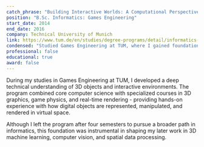 ```yaml
---
catch_phrase: "Building Interactive Worlds: A Computational Perspective on 3D Systems"
position: "B.Sc. Informatics: Games Engineering"
start_date: 2014
end_date: 2016
company: Technical University of Munich
link: https://www.tum.de/en/studies/degree-programs/detail/informatics-games-engineering-bachelor-of-science-bsc
condensed: "Studied Games Engineering at TUM, where I gained foundational expertise in 3D graphics and object interaction that continues to inform my work in machine learning and computer vision."
professional: false
educational: true
award: false
---
```


During my studies in Games Engineering at TUM, I developed a deep technical understanding of 3D objects and interactive environments. The program combined core computer science with specialized courses in 3D graphics, game physics, and real-time rendering - providing hands-on experience with how digital objects are represented, manipulated, and rendered in virtual space.

Although I left the program after four semesters to pursue a broader path in informatics, this foundation was instrumental in shaping my later work in 3D machine learning, computer vision, and spatial data processing.